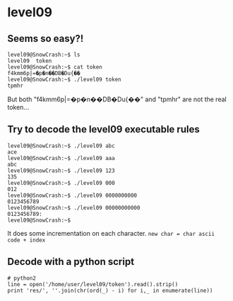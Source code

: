 # level09

## Seems so easy?!
```
level09@SnowCrash:~$ ls
level09  token
level09@SnowCrash:~$ cat token
f4kmm6p|=�p�n��DB�Du{��
level09@SnowCrash:~$ ./level09 token
tpmhr
```

But both "f4kmm6p|=�p�n��DB�Du{��" and "tpmhr" are not the real token...

## Try to decode the level09 executable rules
```
level09@SnowCrash:~$ ./level09 abc
ace
level09@SnowCrash:~$ ./level09 aaa
abc
level09@SnowCrash:~$ ./level09 123
135
level09@SnowCrash:~$ ./level09 000
012
level09@SnowCrash:~$ ./level09 0000000000
0123456789
level09@SnowCrash:~$ ./level09 00000000000
0123456789:
level09@SnowCrash:~$ 
```

It does some incrementation on each character.
`new char = char ascii code + index`

## Decode with a python script

```
# python2
line = open('/home/user/level09/token').read().strip()
print 'res/', ''.join(chr(ord(_) - i) for i,_ in enumerate(line))
```



